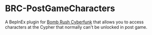 # BRC-PostGameCharacters
A BepInEx plugin for [Bomb Rush Cyberfunk](https://store.steampowered.com/app/1353230) that allows you to access characters at the Cypher that normally can't be unlocked in post game. 
